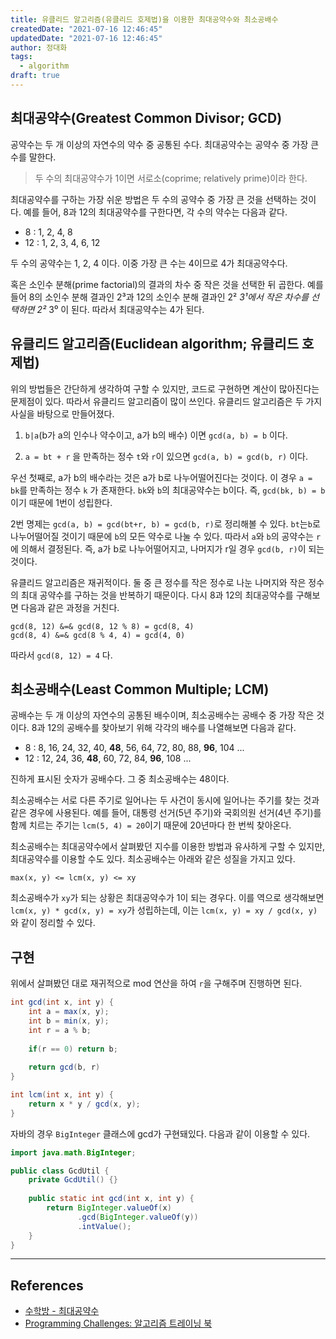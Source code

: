 ```yaml
---
title: 유클리드 알고리즘(유클리드 호제법)을 이용한 최대공약수와 최소공배수
createdDate: "2021-07-16 12:46:45"
updatedDate: "2021-07-16 12:46:45"
author: 정대화
tags:
  - algorithm
draft: true
---
```


## 최대공약수(Greatest Common Divisor; GCD)

공약수는 두 개 이상의 자연수의 약수 중 공통된 수다. 최대공약수는 공약수 중 가장 큰 수를 말한다.

> 두 수의 최대공약수가 1이면 서로소(coprime; relatively prime)이라 한다.

최대공약수를 구하는 가장 쉬운 방법은 두 수의 공약수 중 가장 큰 것을 선택하는 것이다. 예를 들어, 8과 12의 최대공약수를 구한다면, 각 수의 약수는 다음과 같다.

- 8 : 1, 2, 4, 8
- 12 : 1, 2, 3, 4, 6, 12

두 수의 공약수는 1, 2, 4 이다. 이중 가장 큰 수는 4이므로 4가 최대공약수다.

혹은 소인수 분해(prime factorial)의 결과의 차수 중 작은 것을 선택한 뒤 곱한다. 예를 들어 8의 소인수 분해 결과인 2³과 12의 소인수 분해 결과인 2² *3¹에서 작은 차수를 선택하면 2²* 3⁰ 이 된다. 따라서 최대공약수는 4가 된다.

## 유클리드 알고리즘(Euclidean algorithm; 유클리드 호제법)

위의 방법들은 간단하게 생각하여 구할 수 있지만, 코드로 구현하면 계산이 많아진다는 문제점이 있다. 따라서 유클리드 알고리즘이 많이 쓰인다. 유클리드 알고리즘은 두 가지 사실을 바탕으로 만들어졌다.

1. `b|a`(b가 a의 인수나 약수이고, a가 b의 배수) 이면 `gcd(a, b) = b` 이다.

2. `a = bt + r` 을 만족하는 정수 `t`와  `r`이 있으면 `gcd(a, b) = gcd(b, r)` 이다.

우선 첫째로, a가 b의 배수라는 것은 a가 b로 나누어떨어진다는 것이다. 이 경우 `a = bk`를 만족하는 정수 `k` 가 존재한다. `bk`와 `b`의 최대공약수는 b이다. 즉, `gcd(bk, b) = b` 이기 때문에 1번이 성립한다.

2번 명제는 `gcd(a, b) = gcd(bt+r, b) = gcd(b, r)`로 정리해볼 수 있다. `bt`는`b`로 나누어떨어질 것이기 때문에 `b`의 모든 약수로 나눌 수 있다. 따라서 `a`와 `b`의 공약수는 `r`에 의해서 결정된다. 즉, a가 b로 나누어떨어지고, 나머지가 r일 경우 `gcd(b, r)`이 되는 것이다.

유클리드 알고리즘은 재귀적이다. 둘 중 큰 정수를 작은 정수로 나눈 나머지와 작은 정수의 최대 공약수를 구하는 것을 반복하기 때문이다. 다시 8과 12의 최대공약수를 구해보면 다음과 같은 과정을 거친다.

```text
gcd(8, 12) &=& gcd(8, 12 % 8) = gcd(8, 4)
gcd(8, 4) &=& gcd(8 % 4, 4) = gcd(4, 0)
```

따라서 `gcd(8, 12) = 4` 다.

## 최소공배수(Least Common Multiple; LCM)

공배수는 두 개 이상의 자연수의 공통된 배수이며, 최소공배수는 공배수 중 가장 작은 것이다. 8과 12의 공배수를 찾아보기 위해 각각의 배수를 나열해보면 다음과 같다.

- 8 : 8, 16, 24, 32, 40, **48**, 56, 64, 72, 80, 88, **96**, 104 ...
- 12 : 12, 24, 36, **48**, 60, 72, 84, **96**, 108 ...

진하게 표시된 숫자가 공배수다. 그 중 최소공배수는 48이다.

최소공배수는 서로 다른 주기로 일어나는 두 사건이 동시에 일어나는 주기를 찾는 것과 같은 경우에 사용된다. 예를 들어, 대통령 선거(5년 주기)와 국회의원 선거(4년 주기)를 함께 치르는 주기는 `lcm(5, 4) = 20`이기 때문에 20년마다 한 번씩 찾아온다.

최소공배수는 최대공약수에서 살펴봤던 지수를 이용한 방법과 유사하게 구할 수 있지만, 최대공약수를 이용할 수도 있다. 최소공배수는 아래와 같은 성질을 가지고 있다.

```text
max(x, y) <= lcm(x, y) <= xy
```

최소공배수가 `xy`가 되는 상황은 최대공약수가 1이 되는 경우다. 이를 역으로 생각해보면 `lcm(x, y) * gcd(x, y) = xy`가 성립하는데, 이는 `lcm(x, y) = xy / gcd(x, y)`와 같이 정리할 수 있다.

## 구현

위에서 살펴봤던 대로 재귀적으로 mod 연산을 하여 `r`을 구해주며 진행하면 된다.

```java
int gcd(int x, int y) {
    int a = max(x, y);
    int b = min(x, y);
    int r = a % b;
    
    if(r == 0) return b;
    
    return gcd(b, r)
}

int lcm(int x, int y) {
    return x * y / gcd(x, y);
}
```

자바의 경우 `BigInteger` 클래스에 gcd가 구현돼있다. 다음과 같이 이용할 수 있다.

```java
import java.math.BigInteger;

public class GcdUtil {
    private GcdUtil() {}
    
    public static int gcd(int x, int y) {
        return BigInteger.valueOf(x)
               .gcd(BigInteger.valueOf(y))
               .intValue();
    }
}
```

---

## References

- [수학방 - 최대공약수](https://mathbang.net/202)
- [Programming Challenges: 알고리즘 트레이닝 북](https://www.hanbit.co.kr/media/books/book_view.html?p_code=B5937184860)
